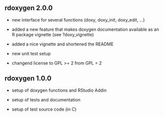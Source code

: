 rdoxygen 2.0.0
----------------------------------------------------------------

* new interface for several functions (doxy, doxy_init, doxy_edit, ...)

* added a new feature that makes doxygen documentation available as an R package vignette (see ?doxy_vignette)

* added a nice vignette and shortened the README

* new unit test setup

* changend license to GPL >= 2 from GPL = 2



rdoxygen 1.0.0
----------------------------------------------------------------

* setup of doxygen functions and RStudio Addin

* setup of tests and documentation

* setup of test source code (in C)
